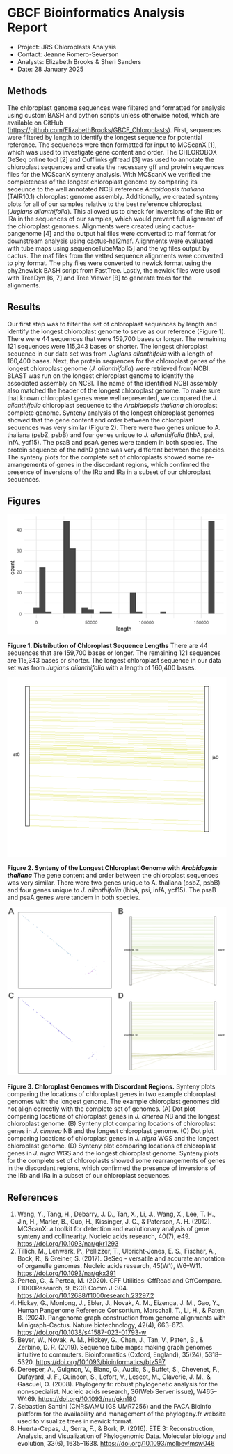 # GBCF Bioinformatics Analysis Report

- Project: JRS Chloroplasts Analysis
- Contact: Jeanne Romero-Severson
- Analysts: Elizabeth Brooks & Sheri Sanders
- Date: 28 January 2025

## Methods

The chloroplast genome sequences were filtered and formatted for analysis using custom BASH and python scripts unless otherwise noted, which are available on GitHub (https://github.com/ElizabethBrooks/GBCF_Chloroplasts). First, sequences were filtered by length to identify the longest sequence for potential reference. The sequences were then formatted for input to MCScanX [1], which was used to investigate gene content and order. The CHLOROBOX GeSeq online tool [2] and Cufflinks gffread [3] was used to annotate the chloroplast sequences and create the necessary gff and protein sequences files for the MCScanX synteny analysis. With MCScanX we verified the completeness of the longest chloroplast genome by comparing its seqeunce to the well annotated NCBI reference <i>Arabidopsis thaliana</i> (TAIR10.1) chloroplast genome assembly. Additionally, we created synteny plots for all of our samples relative to the best reference chloroplast (<i>Juglans ailanthifolia</i>). This allowed us to check for inversions of the IRb or IRa in the sequences of our samples, which would prevent full alignment of the chloroplast genomes. Alignments were created using cactus-pangenome [4] and the output hal files were converted to maf format for downstream analysis using cactus-hal2maf. Alignments were evaluated with tube maps using sequenceTubeMap [5] and the vg files output by cactus. The maf files from the vetted sequence alignments were converted to phy format. The phy files were converted to newick format using the phy2newick BASH script from FastTree. Lastly, the newick files were used with TreeDyn [6, 7] and Tree Viewer [8] to generate trees for the alignments.

## Results

Our first step was to filter the set of chloroplast sequences by length and identify the longest chloroplast genome to serve as our reference (Figure 1). There were 44 sequences that were 159,700 bases or longer. The remaining 121 sequences were 115,343 bases or shorter. The longest chloroplast sequence in our data set was from <i>Juglans ailanthifolia</i> with a length of 160,400 bases. Next, the protein sequences for the chloroplast genes of the longest chloroplast genome (<i>J. ailanthifolia</i>) were retrieved from NCBI. BLAST was run on the longest chloroplast genome to identify the associated assembly on NCBI. The name of the identified NCBI assembly also matched the header of the longest chloroplast genome. To make sure that known chloroplast genes were well represented, we compared the <i>J. ailanthifolia</i> chloroplast sequence to the <i>Arabidopsis thaliana</i> chloroplast complete genome. Synteny analysis of the longest chloroplast genomes showed that the gene content and order between the chloroplast sequences was very similar (Figure 2). There were two genes unique to A. thaliana (psbZ, psbB) and four genes unique to <i>J. ailanthifolia</i> (lhbA, psi, infA, ycf15). The psaB and psaA genes were tandem in both species. The protein sequence of the ndhD gene was very different between the species. The synteny plots for the complete set of chloroplasts showed some re-arrangements of genes in the discordant regions, which confirmed the presence of inversions of the IRb and IRa in a subset of our chloroplast sequences. 

## Figures

![Figure 1](figures/figure1_chloroplasts_lengths.png)

<b>Figure 1. Distribution of Chloroplast Sequence Lengths</b>
There are 44 sequences that are 159,700 bases or longer. The remaining 121 sequences are 115,343 bases or shorter. The longest chloroplast sequence in our data set was from <i>Juglans ailanthifolia</i> with a length of 160,400 bases. 

![Figure 2](figures/figure2_dual_synteny.png)

<b>Figure 2. Synteny of the Longest Chloroplast Genome with <i>Arabidopsis thaliana</i></b>
The gene content and order between the chloroplast sequences was very similar. There were two genes unique to A. thaliana (psbZ, psbB) and four genes unique to <i>J. ailanthifolia</i> (lhbA, psi, infA, ycf15). The psaB and psaA genes were tandem in both species.

![Figure 3](figures/figure7_NB_WGS_synteny.png)

<b>Figure 3. Chloroplast Genomes with Discordant Regions.</b> Synteny plots comparing the locations of chloroplast genes in two example chloroplast genomes with the longest genome. The example chloroplast genomes did not align correctly with the complete set of genomes. (A) Dot plot comparing locations of chloroplast genes in <i>J. cinerea</i> NB and the longest chloroplast genome. (B)  Synteny plot comparing locations of chloroplast genes in <i>J. cinerea</i> NB and the longest chloroplast genome. (C) Dot plot comparing locations of chloroplast genes in <i>J. nigra</i> WGS and the longest chloroplast genome. (D) Synteny plot comparing locations of chloroplast genes in <i>J. nigra</i> WGS and the longest chloroplast genome. Synteny plots for the complete set of chloroplasts showed some rearrangements of genes in the discordant regions, which confirmed the presence of inversions of the IRb and IRa in a subset of our chloroplast sequences.

## References

1. Wang, Y., Tang, H., Debarry, J. D., Tan, X., Li, J., Wang, X., Lee, T. H., Jin, H., Marler, B., Guo, H., Kissinger, J. C., & Paterson, A. H. (2012). MCScanX: a toolkit for detection and evolutionary analysis of gene synteny and collinearity. Nucleic acids research, 40(7), e49. https://doi.org/10.1093/nar/gkr1293
2. Tillich, M., Lehwark, P., Pellizzer, T., Ulbricht-Jones, E. S., Fischer, A., Bock, R., & Greiner, S. (2017). GeSeq - versatile and accurate annotation of organelle genomes. Nucleic acids research, 45(W1), W6–W11. https://doi.org/10.1093/nar/gkx391
3. Pertea, G., & Pertea, M. (2020). GFF Utilities: GffRead and GffCompare. F1000Research, 9, ISCB Comm J-304. https://doi.org/10.12688/f1000research.23297.2
4. Hickey, G., Monlong, J., Ebler, J., Novak, A. M., Eizenga, J. M., Gao, Y., Human Pangenome Reference Consortium, Marschall, T., Li, H., & Paten, B. (2024). Pangenome graph construction from genome alignments with Minigraph-Cactus. Nature biotechnology, 42(4), 663–673. https://doi.org/10.1038/s41587-023-01793-w
5. Beyer, W., Novak, A. M., Hickey, G., Chan, J., Tan, V., Paten, B., & Zerbino, D. R. (2019). Sequence tube maps: making graph genomes intuitive to commuters. Bioinformatics (Oxford, England), 35(24), 5318–5320. https://doi.org/10.1093/bioinformatics/btz597
6. Dereeper, A., Guignon, V., Blanc, G., Audic, S., Buffet, S., Chevenet, F., Dufayard, J. F., Guindon, S., Lefort, V., Lescot, M., Claverie, J. M., & Gascuel, O. (2008). Phylogeny.fr: robust phylogenetic analysis for the non-specialist. Nucleic acids research, 36(Web Server issue), W465–W469. https://doi.org/10.1093/nar/gkn180
7. Sebastien Santini (CNRS/AMU IGS UMR7256) and the PACA Bioinfo platform for the availability and management of the phylogeny.fr website used to visualize trees in newick format.
8. Huerta-Cepas, J., Serra, F., & Bork, P. (2016). ETE 3: Reconstruction, Analysis, and Visualization of Phylogenomic Data. Molecular biology and evolution, 33(6), 1635–1638. https://doi.org/10.1093/molbev/msw046
